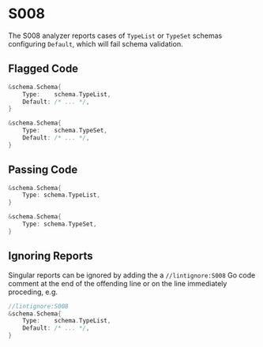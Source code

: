 # S008

The S008 analyzer reports cases of `TypeList` or `TypeSet` schemas configuring `Default`,
which will fail schema validation.

## Flagged Code

```go
&schema.Schema{
    Type:    schema.TypeList,
    Default: /* ... */,
}

&schema.Schema{
    Type:    schema.TypeSet,
    Default: /* ... */,
}
```

## Passing Code

```go
&schema.Schema{
    Type: schema.TypeList,
}

&schema.Schema{
    Type: schema.TypeSet,
}
```

## Ignoring Reports

Singular reports can be ignored by adding the a `//lintignore:S008` Go code comment at the end of the offending line or on the line immediately proceding, e.g.

```go
//lintignore:S008
&schema.Schema{
    Type:    schema.TypeList,
    Default: /* ... */,
}
```
